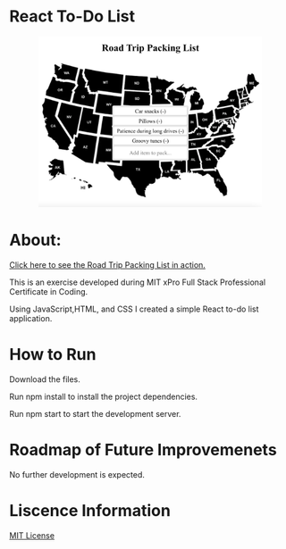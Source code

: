 # React To-Do List
<p align="center"><img width="400" alt="A preview of the React list with a title, Road Trip Packing List. The background is a simple, black and white map of the US. Overlayed on top, is a list of items to pack." src="images/map-preview.png"> </p>

# About:

 [Click here to see the Road Trip Packing List in action.](https://rainakpuels.github.io/PacMan-Factory)

This is an exercise developed during MIT xPro Full Stack Professional Certificate in Coding.

Using JavaScript,HTML, and CSS I created a simple React to-do list application. 

# How to Run

Download the files.

Run npm install to install the project dependencies.

Run npm start to start the development server.

# Roadmap of Future Improvemenets

No further development is expected.

# Liscence Information 

[MIT License](https://github.com/rainakpuels/React-To-Do-List/blob/default/LICENSE)

